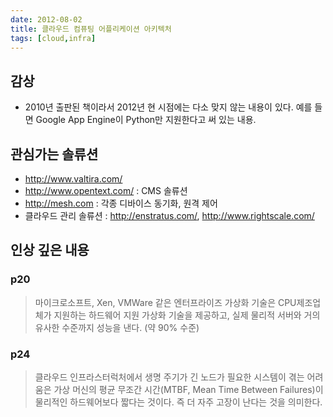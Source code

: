```yaml
---
date: 2012-08-02
title: 클라우드 컴퓨팅 어플리케이션 아키텍처
tags: [cloud,infra]
---
```


## 감상
- 2010년 출판된 책이라서 2012년 현 시점에는 다소 맞지 않는 내용이 있다. 예를 들면 Google App Engine이 Python만 지원한다고 써 있는 내용.

## 관심가는 솔류션
- <http://www.valtira.com/>
- <http://www.opentext.com/> : CMS 솔류션
- <http://mesh.com> : 각종 디바이스 동기화, 원격 제어
- 클라우드 관리 솔류션 : <http://enstratus.com/>, <http://www.rightscale.com/>

## 인상 깊은 내용
### p20
> 마이크로소프트, Xen, VMWare 같은 엔터프라이즈 가상화 기술은 CPU제조업체가 지원하는 하드웨어 지원 가상화 기술을 제공하고, 
실제 물리적 서버와 거의 유사한 수준까지 성능을 낸다. (약 90% 수준)

### p24
> 클라우드 인프라스터럭처에서 생명 주기가 긴 노드가 필요한 시스템이 겪는 어려움은 
가상 머신의 평균 무조간 시간(MTBF, Mean Time Between Failures)이 물리적인 하드웨어보다 짧다는 것이다.
즉 더 자주 고장이 난다는 것을 의미한다.



